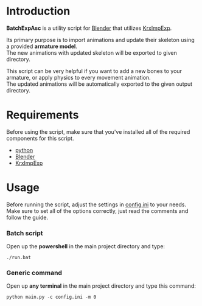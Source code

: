 # Introduction

**BatchExpAsc** is a utility script for [Blender](https://www.blender.org/) that utilizes [KrxImpExp](https://gitlab.com/Patrix9999/krximpexp).

Its primary purpose is to import animations and update their skeleton using a provided **armature model**.  
The new animations with updated skeleton will be exported to given directory.

This script can be very helpful if you want to add a new bones to your armature, or apply physics to every movement animation.  
The updated animations will be automatically exported to the given output directory.

# Requirements

Before using the script, make sure that you've installed all of the required components for this script.

- [python](https://www.python.org/)
- [Blender](https://www.blender.org/)
- [KrxImpExp](https://gitlab.com/Patrix9999/krximpexp)

# Usage

Before running the script, adjust the settings in [config.ini](/config.ini) to your needs.  
Make sure to set all of the options correctly, just read the comments and follow the guide.

### Batch script

Open up the **powershell** in the main project directory and type:
```
./run.bat
```

### Generic command

Open up **any terminal** in the main project directory and type this command:
```
python main.py -c config.ini -m 0
```
